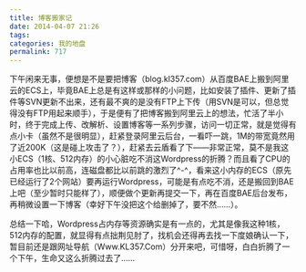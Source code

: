 ```yaml
---
title: 博客搬家记
date: 2014-04-07 21:26
tags: 
categories: 我的地盘
permalink: 717
---
```


下午闲来无事，便想是不是要把博客（blog.kl357.com）从百度BAE上搬到阿里云的ECS上，毕竟BAE上总是有这样或那样的小问题，比如安装了插件、更新了插件等SVN更新不出来，还有最不爽的是没有FTP上下传（用SVN是可以，但总觉得没有FTP用起来顺手），于是便有了把博客搬到阿里云上的想法，忙活了半小时，终于完成上传、改解析、设置博客等一系列步骤，访问一切正常，就是觉得有点小卡（虽然不是很明显），赶紧登录阿里云后台，一看吓一跳，1M的带宽竟然用了近200K（这是碰上攻击了？），赶紧去云盾看了下——非常正常，莫不是我这小ECS（1核、512内存）的小心脏吃不消这Wordpress的折腾？而且看了CPU的占用率也比以前高，连磁盘都比以前跳的激烈了^-^，看来这小内存的ECS（原先已经运行了2个网站）要再运行Wordpress，可能是有点吃不消，还是搬回到BAE上吧（至少暂时只能样了），顺便做个更新再提交一下，再在百度BAE后台发布，再稍微设置一下博客（幸好下午没把这个给删掉了，要不然……）。


<!--more-->


总结一下哈，Wordpress占内存等资源确实是有一点的，尤其是像我这种1核，512内存的配置，就显得有点拙荆见肘了，找机会还得再去找一下度娘确认一下，暂目前还是跟网址导航（Www.KL357.Com）分开来吧，可惜呀，白白折腾了一个下午，生命又这么折腾过去了……